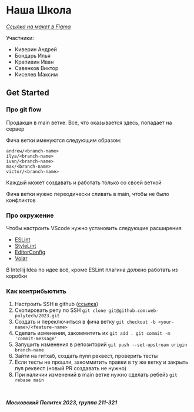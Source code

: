 # Наша Школа

_[Ссылка на макет в Figma](https://www.figma.com/file/vW04wXBzQObdKVIM6tKoEP/SchoolSite?node-id=0:1&t=8vkCHMbURQWPKwev-1)_

Участники:
- Киверин Андрей
- Бондарь Илья
- Крапивин Иван
- Савенков Виктор
- Киселев Максим

## Get Started

### Про git flow

Продакшн в main ветке. Все, что оказывается здесь, попадает на сервер

Фича ветки именуются следующим образом:

```text
andrew/<branch-name>
ilya/<branch-name>
ivan/<branch-name>
max/<branch-name>
victor/<branch-name>
```

Каждый может создавать и работать только co своей веткой

Фича ветки нужно переодически сливать в main, чтобы не было конфликтов

### Про окружение
Чтобы настроить VScode нужно установить следующие расширения:

- [ESLint](https://marketplace.visualstudio.com/items?itemName=dbaeumer.vscode-eslint)
- [StyleLint](https://marketplace.visualstudio.com/items?itemName=stylelint.vscode-stylelint)
- [EditorConfig](https://marketplace.visualstudio.com/items?itemName=EditorConfig.EditorConfig)
- [Volar](https://marketplace.visualstudio.com/items?itemName=Vue.volar)

В Intellij Idea по идее всё, кроме ESLint плагина должно работать из коробки

### Как контрибьютить

1. Настроить SSH в github ([ссылка](https://docs.github.com/ru/authentication/connecting-to-github-with-ssh/adding-a-new-ssh-key-to-your-github-account))
1. Скопировать репу по SSH
`git clone git@github.com:web-polytech/2023.git`
1. Создать и переключиться в фича ветку
`git checkout -b <your-name>/<feature-name>`
1. Сделать изменения, закоммитить их
`git add . git commit -m 'commit-message'`
1. Запушить изменения в репозиторий
`git push --set-upstream origin branch-name`
1. Зайти на гитхаб, создать пулл реквест, проверить тесты
1. Если тесты не прошли, закоммитить правки в ту же ветку и закрыть пул реквест (новый PR создавать не нужно)
1. При наличии изменений в main ветке нужно сделать ребейз
`git rebase main`

‎

***Московский Политех 2023, группа 211-321***
